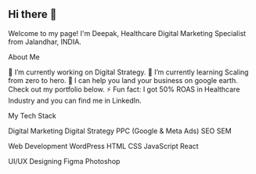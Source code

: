 ##  Hi there 👋


Welcome to my page! I'm Deepak, Healthcare Digital Marketing Specialist from  Jalandhar, INDIA.

About Me


🔭 I’m currently working on Digital Strategy.
🌱 I’m currently learning Scaling from zero to hero.
💬 I can help you land your business on google earth. Check out my portfolio below.
⚡ Fun fact: I got 50% ROAS in Healthcare Industry and you can find me in LinkedIn.


My Tech Stack

Digital Marketing
Digital Strategy
PPC (Google & Meta Ads)
SEO
SEM

Web Development
WordPress
HTML
CSS
JavaScript
React

UI/UX Designing
Figma
Photoshop



<!--
**deepakgupta60/deepakgupta60** is a ✨ _special_ ✨ repository because its `README.md` (this file) appears on your GitHub profile.

Here are some ideas to get you started:

- 🔭 I’m currently working on ...
- 🌱 I’m currently learning ...
- 👯 I’m looking to collaborate on ...
- 🤔 I’m looking for help with ...
- 💬 Ask me about ...
- 📫 How to reach me: ...
- 😄 Pronouns: ...
- ⚡ Fun fact: ...
-->
